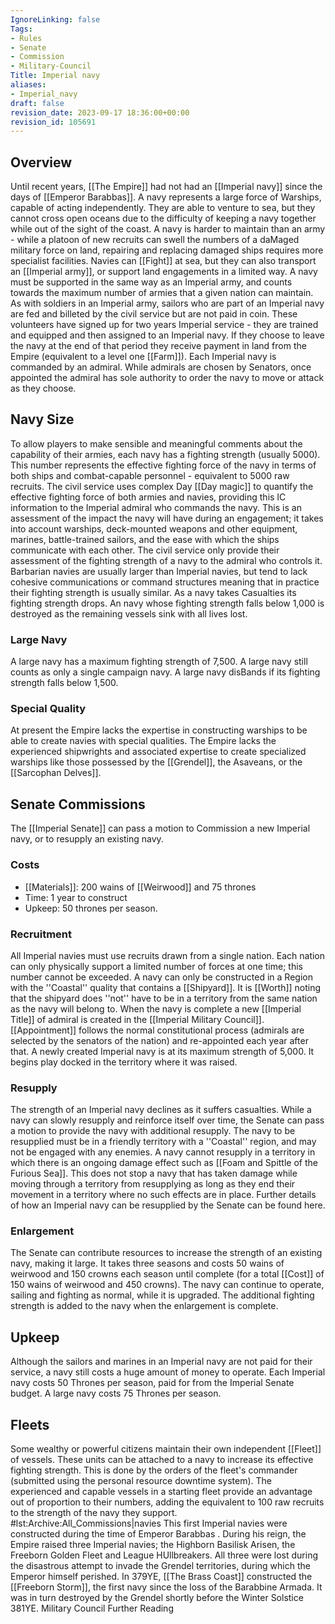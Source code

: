 ```yaml
---
IgnoreLinking: false
Tags:
- Rules
- Senate
- Commission
- Military-Council
Title: Imperial navy
aliases:
- Imperial_navy
draft: false
revision_date: 2023-09-17 18:36:00+00:00
revision_id: 105691
---
```


## Overview
Until recent years, [[The Empire]] had not had an [[Imperial navy]] since the days of [[Emperor Barabbas]]. 
A navy represents a large force of Warships, capable of acting independently. They are able to venture to sea, but they cannot cross open oceans due to the difficulty of keeping a navy together while out of the sight of the coast. A navy is harder to maintain than an army - while a platoon of new recruits can swell the numbers of a daMaged military force on land, repairing and replacing damaged ships requires more specialist facilities.
Navies can [[Fight]] at sea, but they can also transport an [[Imperial army]], or support land engagements in a limited way. A navy must be supported in the same way as an Imperial army, and counts towards the maximum number of armies that a given nation can maintain.
As with soldiers in an Imperial army, sailors who are part of an Imperial navy are fed and billeted by the civil service but are not paid in coin. These volunteers have signed up for two years Imperial service - they are trained and equipped and then assigned to an Imperial navy. If they choose to leave the navy at the end of that period they receive payment in land from the Empire (equivalent to a level one [[Farm]]).
Each Imperial navy is commanded by an admiral. While admirals are chosen by Senators, once appointed the admiral has sole authority to order the navy to move or attack as they choose.
## Navy Size
To allow players to make sensible and meaningful comments about the capability of their armies, each navy has a fighting strength (usually 5000). This number represents the effective fighting force of the navy in terms of both ships and combat-capable personnel - equivalent to 5000 raw recruits. The civil service uses complex Day [[Day magic]] to quantify the effective fighting force of both armies and navies, providing this IC information to the Imperial admiral who commands the navy. This is an assessment of the impact the navy will have during an engagement; it takes into account warships, deck-mounted weapons and other equipment, marines, battle-trained sailors, and the ease with which the ships communicate with each other. The civil service only provide their assessment of the fighting strength of a navy to the admiral who controls it.
Barbarian navies are usually larger than Imperial navies, but tend to lack cohesive communications or command structures meaning that in practice their fighting strength is usually similar. 
As a navy takes Casualties its fighting strength drops. An navy whose fighting strength falls below 1,000 is destroyed as the remaining vessels sink with all lives lost.
### Large Navy
A large navy has a maximum fighting strength of 7,500. A large navy still counts as only a single campaign navy. A large navy disBands if its fighting strength falls below 1,500.
### Special Quality
At present the Empire lacks the expertise in constructing warships to be able to create navies with special qualities. The Empire lacks the experienced shipwrights and associated expertise to create specialized warships like those possessed by the [[Grendel]], the Asaveans, or the [[Sarcophan Delves]].
## Senate Commissions
The [[Imperial Senate]] can pass a motion to Commission a new Imperial navy, or to resupply an existing navy.
### Costs
* [[Materials]]: 200 wains of [[Weirwood]] and 75 thrones
* Time: 1 year to construct
* Upkeep: 50 thrones per season.
### Recruitment
All Imperial navies must use recruits drawn from a single nation. Each nation can only physically support a limited number of forces at one time; this number cannot be exceeded.
A navy can only be constructed in a Region with the ''Coastal'' quality that contains a [[Shipyard]]. It is [[Worth]] noting that the shipyard does ''not'' have to be in a territory from the same nation as the navy will belong to.
When the navy is complete a new [[Imperial Title]] of admiral is created in the [[Imperial Military Council]]. [[Appointment]] follows the normal constitutional process (admirals are selected by the senators of the nation) and re-appointed each year after that.
A newly created Imperial navy is at its maximum strength of 5,000. It begins play docked in the territory where it was raised.
### Resupply
The strength of an Imperial navy declines as it suffers casualties. While a navy can slowly resupply and reinforce itself over time, the Senate can pass a motion to provide the navy with additional resupply. The navy to be resupplied must be in a friendly territory with a ''Coastal'' region, and may not be engaged with any enemies. 
A navy cannot resupply in a territory in which there is an ongoing damage effect such as [[Foam and Spittle of the Furious Sea]]. This does not stop a navy that has taken damage while moving through a territory from resupplying as long as they end their movement in a territory where no such effects are in place. 
Further details of how an Imperial navy can be resupplied by the Senate can be found here.
### Enlargement
The Senate can contribute resources to increase the strength of an existing navy, making it large. It takes three seasons and costs 50 wains of weirwood and 150 crowns each season until complete (for a total [[Cost]] of 150 wains of weirwood and 450 crowns). The navy can continue to operate, sailing and fighting as normal, while it is upgraded. The additional fighting strength is added to the navy when the enlargement is complete.
## Upkeep
Although the sailors  and marines in an Imperial navy are not paid for their service, a navy still costs a huge amount of money to operate. Each Imperial navy costs 50 Thrones per season, paid for from the Imperial Senate budget. A large navy costs 75 Thrones per season.
## Fleets
Some wealthy or powerful citizens maintain their own independent [[Fleet]] of vessels. These units can be attached to a navy to increase its effective fighting strength. This is done by the orders of the fleet's commander (submitted using the personal resource downtime system).
The experienced and capable vessels in a starting fleet provide an advantage out of proportion to their numbers, adding the equivalent to 100 raw recruits to the strength of the navy they support.
#lst:Archive:All_Commissions|navies
This first Imperial navies were constructed during the time of  Emperor Barabbas . During his reign, the Empire raised three Imperial navies; the Highborn Basilisk Arisen, the Freeborn Golden Fleet and League HUllbreakers. All three were lost during the disastrous attempt to invade the Grendel territories, during which the Emperor himself perished.
In 379YE, [[The Brass Coast]] constructed the [[Freeborn Storm]], the first navy since the loss of the Barabbine Armada. It was in turn destroyed by the Grendel shortly before the Winter Solstice 381YE.
Military Council Further Reading